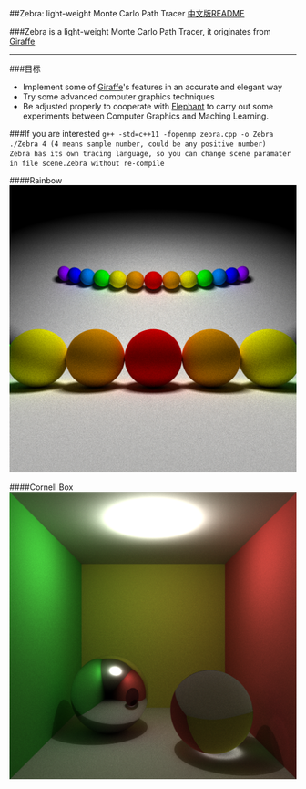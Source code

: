 ##Zebra: light-weight Monte Carlo Path Tracer
[中文版README](./README.md)

###Zebra is a light-weight Monte Carlo Path Tracer, it originates from [Giraffe](https://www.github.com/UncP/Giraffe)

***

###目标
* Implement some of  [Giraffe](https://www.github.com/UncP/Giraffe)'s features in an accurate and elegant way
* Try some advanced computer graphics techniques
* Be adjusted properly to cooperate with [Elephant](https://www.github.com/UncP/Elephant) to carry out some experiments between Computer Graphics and Maching Learning.


###If you are interested
`g++ -std=c++11 -fopenmp zebra.cpp -o Zebra`  
`./Zebra 4 (4 means sample number, could be any positive number)`  
`Zebra has its own tracing language, so you can change scene paramater in file scene.Zebra without re-compile`

####Rainbow
![](./image/rainbow.png)

####Cornell Box
![](./image/box.png)

